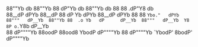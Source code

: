 88""Yb    db    88""Yb 88      dP"Yb         db    88""Yb    db    88   88 .dP"Y8    db    
88__dP   dPYb   88__dP 88     dP   Yb       dPYb   88__dP   dPYb   88   88 `Ybo."   dPYb   
88"""   dP__Yb  88""Yb 88  .o Yb   dP      dP__Yb  88"""   dP__Yb  Y8   8P o.`Y8b  dP__Yb  
88     dP""""Yb 88oodP 88ood8  YbodP      dP""""Yb 88     dP""""Yb `YbodP' 8bodP' dP""""Yb 

